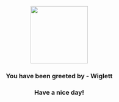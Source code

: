 <p align="center">
            <img src="None" width="150" height="150">
          </p>
          <h3 align="center">You have been greeted by - <b>Wiglett</b></h3>
          <h3 align="center">Have a nice day!</h3>
        